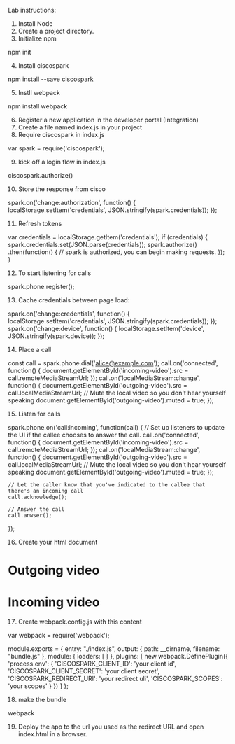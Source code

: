 Lab instructions:

1. Install Node
2. Create a project directory.
3. Initialize npm

  npm init

4. Install ciscospark

  npm install --save ciscospark

5. Instll webpack

  npm install webpack
  
6. Register a new application in the developer portal (Integration)
7. Create a file named index.js in your project
8. Require ciscospark in index.js

  var spark = require('ciscospark');

9. kick off a login flow in index.js

  ciscospark.authorize()
  
10. Store the response from cisco

  spark.on('change:authorization', function() {
    localStorage.setItem('credentials', JSON.stringify(spark.credentials));
  });

11. Refresh tokens

  var credentials = localStorage.getItem('credentials');
  if (credentials) {
    spark.credentials.set(JSON.parse(credentials));
    spark.authorize()
      .then(function() {
        // spark is authorized, you can begin making requests.
      });
  }

12. To start listening for calls

  spark.phone.register();

13. Cache credentials between page load:

  spark.on('change:credentials', function() {
    localStorage.setItem('credentials', JSON.stringify(spark.credentials));
  });
  spark.on('change:device', function() {
    localStorage.setItem('device', JSON.stringify(spark.device));
  });

14. Place a call

  const call = spark.phone.dial('alice@example.com');
  call.on('connected', function() {
    document.getElementById('incoming-video').src = call.remoteMediaStreamUrl;
  });
  call.on('localMediaStream:change', function() {
    document.getElementById('outgoing-video').src = call.localMediaStreamUrl;
    // Mute the local video so you don't hear yourself speaking
    document.getElementById('outgoing-video').muted = true;
  });

15. Listen for calls

  spark.phone.on('call:incoming', function(call) {
    // Set up listeners to update the UI if the callee chooses to answer the call.
    call.on('connected', function() {
      document.getElementById('incoming-video').src = call.remoteMediaStreamUrl;
    });
    call.on('localMediaStream:change', function() {
      document.getElementById('outgoing-video').src = call.localMediaStreamUrl;
      // Mute the local video so you don't hear yourself speaking
      document.getElementById('outgoing-video').muted = true;
    });
  
    // Let the caller know that you've indicated to the callee that there's an incoming call
    call.acknowledge();
  
    // Answer the call
    call.anwser();
  });

16. Create your html document


  <!DOCTYPE html>
  <html>
  <head>
      <title>Example</title>
      <meta charset="utf8">
  </head>
  <body>
  <h1>Outgoing video</h1>
  <main id="outgoing-video"></main>
  
  <h1>Incoming video</h1>
  <main id="incoming-video"></main>
  
  <script src="bundle.js"></script>
  </body>
  </html>

17. Create webpack.config.js with this content

  var webpack = require('webpack');
  
  module.exports = {
      entry: "./index.js",
      output: {
          path: __dirname,
          filename: "bundle.js"
      },
      module: {
          loaders: [
          ]
      },
      plugins: [
          new webpack.DefinePlugin({
              'process.env': {
                  'CISCOSPARK_CLIENT_ID': 'your client id',
                  'CISCOSPARK_CLIENT_SECRET': 'your client secret',
                  'CISCOSPARK_REDIRECT_URI': 'your redirect uli',
                  'CISCOSPARK_SCOPES': 'your scopes'
              }
          })
      ]
  };

18. make the bundle

  webpack
  
19. Deploy the app to the url you used as the redirect URL and open index.html in a browser.